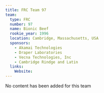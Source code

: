 ```yaml
---
title: FRC Team 97
team:
  type: FRC
  number: 97
  name: Bionic Beef
  rookie_year: 1996
  location: Cambridge, Massachusetts, USA
  sponsors:
    - Akamai Technologies
    - Draper Laboratories
    - Vecna Technologies, Inc
    - Cambridge Rindge and Latin
  links:
    Website: 
---
```

No content has been added for this team